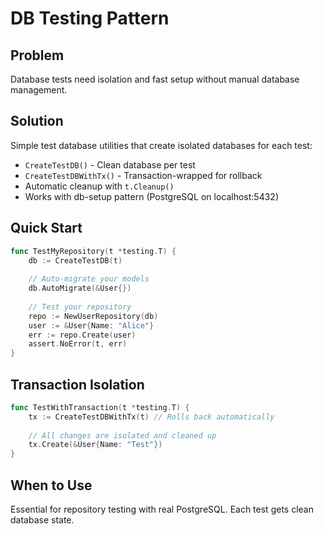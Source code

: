 # DB Testing Pattern

## Problem

Database tests need isolation and fast setup without manual database management.

## Solution

Simple test database utilities that create isolated databases for each test:
- `CreateTestDB()` - Clean database per test
- `CreateTestDBWithTx()` - Transaction-wrapped for rollback
- Automatic cleanup with `t.Cleanup()`
- Works with db-setup pattern (PostgreSQL on localhost:5432)

## Quick Start

```go
func TestMyRepository(t *testing.T) {
    db := CreateTestDB(t)
    
    // Auto-migrate your models
    db.AutoMigrate(&User{})
    
    // Test your repository
    repo := NewUserRepository(db)
    user := &User{Name: "Alice"}
    err := repo.Create(user)
    assert.NoError(t, err)
}
```

## Transaction Isolation

```go
func TestWithTransaction(t *testing.T) {
    tx := CreateTestDBWithTx(t) // Rolls back automatically
    
    // All changes are isolated and cleaned up
    tx.Create(&User{Name: "Test"})
}
```

## When to Use

Essential for repository testing with real PostgreSQL. Each test gets clean database state.